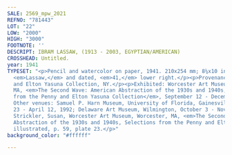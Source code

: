 ```yaml
---
SALE: 2569_mpw_2021
REFNO: "781443"
LOT: "22"
LOW: "2000"
HIGH: "3000"
FOOTNOTE: ''
DESCRIPT: IBRAM LASSAW, (1913 - 2003, EGYPTIAN/AMERICAN)
CROSSHEAD: Untitled.
year: 1941
TYPESET: "<p>Pencil and watercolor on paper, 1941. 210x254 mm; 8¼x10 inches. Signed,
  <em>Lassaw,</em> and dated, <em>41,</em> lower right.</p><p>Provenance: The Penny
  and Elton Yasuna Collection, NY.</p><p>Exhibited: Worcester Art Museum, Worcester,
  MA, <em>The Second Wave: American Abstraction of the 1930s and 1940s, Selections
  from the Penny and Elton Yasuna Collection</em>, September 12 - December 1, 1991.
  Other venues: Samuel P. Harn Museum, University of Florida, Gainesville, February
  23 - April 12, 1992; Delaware Art Museum, Wilmington, October 3 - November 29, 1992.</p><p>Published:
  Strickler, Susan, Worcester Art Museum, Worcester, MA, <em>The Second Wave: American
  Abstraction of the 1930s and 1940s, Selections from the Penny and Elton Yasuna Collection</em>,
  illustrated, p. 59, plate 23.</p>"
background_color: "#ffffff"

---
```

